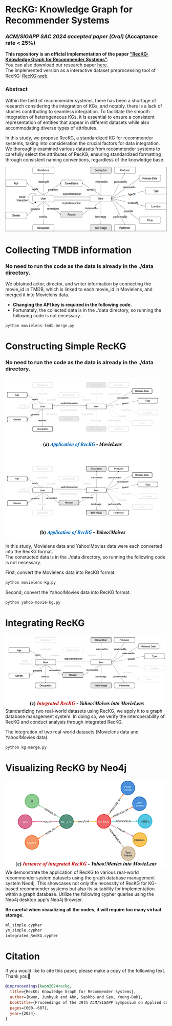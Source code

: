 # RecKG: Knowledge Graph for Recommender Systems
### ***ACM/SIGAPP SAC 2024 accepted paper (Oral)*** (Accaptance rate < 25%)

**This repository is an official implementation of the paper ["RecKG: Knowledge Graph for Recommender Systems"](https://dl.acm.org/doi/10.1145/3605098.3636009).**  
You can also download our research paper [here](https://drive.google.com/file/d/13_AKtQeVyaz2GwE0Ko7faAijInJJDwFb/view?usp=sharing).  
The implemented version as a interactive dataset preprocessing tool of RecKG: [RecKG-web](https://github.com/ttytu/RecKG-web).  

### **Abstract**

Within the field of recommender systems, there has been a shortage of research considering the integration of KGs, and notably, there is a lack of studies contributing to seamless integration. To facilitate the smooth integration of heterogeneous KGs, it is essential to ensure a consistent representation of entities that appear in different datasets while also accommodating diverse types of attributes.  

In this study, we propose RecKG, a standardized KG for recommender systems, taking into consideration the crucial factors for data integration. We thoroughly examined various datasets from recommender systems to carefully select the attributes of RecKG, ensuring standardized formatting through consistent naming conventions, regardless of the knowledge base.

<img src="./source/RecKG.PNG" width=600 height=200 />

# Collecting TMDB information
### **No need to run the code as the data is already in the ./data directory.**

We obtained actor, director, and writer information by connecting the movie_id in TMDB, which is linked to each movie_id in Movielens, and merged it into Movielens data.

- **Changing the API key is required in the following code.**
- Fortunately, the collected data is in the ./data directory, so running the following code is not necessary.

```python 
python movielens-tmdb-merge.py
```

# Constructing Simple RecKG
### **No need to run the code as the data is already in the ./data directory.**

![simple_reckg](image/simple_reckg.png)

In this study, Movielens data and Yahoo!Movies data were each converted into the RecKG format.  
The constucted data is in the ./data directory, so running the following code is not necessary.  

First, convert the Movielens data into RecKG format.  
```python
python movielens-kg.py
```


Second, convert the Yahoo!Movies data into RecKG format.  
```python
python yahoo-movie-kg.py
```


# Integrating RecKG
![integrated_reckg](image/integrated_reckg.png)
Standardizing two real-world datasets using RecKG, we apply it to a graph database management system. In doing so, we verify the interoperability of RecKG and conduct analysis through integrated RecKG.

The integration of two real-world datasets (Movielens data and Yahoo!Movies data).  
```python
python kg-merge.py
```

# Visualizing RecKG by Neo4j
![neo4j_visulalization](image/neo4j_visulalization.png)
We demonstrate the application of RecKG to various real-world recommender system datasets using the graph database management system Neo4j. This showcases not only the necessity of RecKG for KG-based recommender systems but also its suitability for implementation within a graph database. Utilize the following cypher queries using the Neo4j desktop app's Neo4j Browser.   

**Be careful when visualizing all the nodes, it will require too many virtual storage.**  
```python
ml_simple.cypher
ym_simple.cypher
integrated_RecKG.cypher
```


# Citation
If you would like to cite this paper, please make a copy of the following text. Thank you🤣
```bibtex
@inproceedings{kwon2024reckg,
  title={RecKG: Knowledge Graph for Recommender Systems},
  author={Kwon, Junhyuk and Ahn, Seokho and Seo, Young-Duk},
  booktitle={Proceedings of the 39th ACM/SIGAPP Symposium on Applied Computing},
  pages={600--607},
  year={2024}
}
```
